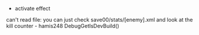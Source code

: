 - activate effect

can't read file:
you can just check save00/stats/[enemy].xml and look at the kill counter - hamis248
DebugGetIsDevBuild()
